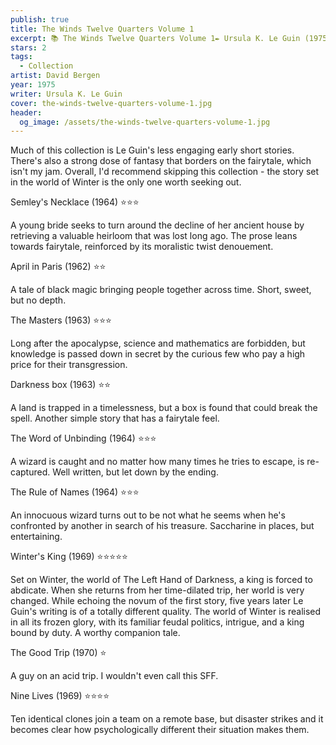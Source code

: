 ```yaml
---
publish: true
title: The Winds Twelve Quarters Volume 1
excerpt: 📚 The Winds Twelve Quarters Volume 1✒️ Ursula K. Le Guin (1975) ✨ 2/5 🛸 Collection 🖌️ David Bergen
stars: 2
tags:
  - Collection
artist: David Bergen
year: 1975
writer: Ursula K. Le Guin
cover: the-winds-twelve-quarters-volume-1.jpg
header:
  og_image: /assets/the-winds-twelve-quarters-volume-1.jpg
---
```

Much of this collection is Le Guin's less engaging early short stories. There's also a strong dose of fantasy that borders on the fairytale, which isn't my jam. Overall, I'd recommend skipping this collection - the story set in the world of Winter is the only one worth seeking out.  
  
Semley's Necklace (1964) ⭐⭐⭐  
  
A young bride seeks to turn around the decline of her ancient house by retrieving a valuable heirloom that was lost long ago. The prose leans towards fairytale, reinforced by its moralistic twist denouement.  
  
April in Paris (1962) ⭐⭐  
  
A tale of black magic bringing people together across time. Short, sweet, but no depth.  
  
The Masters (1963) ⭐⭐⭐  
  
Long after the apocalypse, science and mathematics are forbidden, but knowledge is passed down in secret by the curious few who pay a high price for their transgression.  
  
Darkness box (1963) ⭐⭐  
  
A land is trapped in a timelessness, but a box is found that could break the spell. Another simple story that has a fairytale feel.  
  
The Word of Unbinding (1964) ⭐⭐⭐  
  
A wizard is caught and no matter how many times he tries to escape, is re-captured. Well written, but let down by the ending.   
  
The Rule of Names (1964) ⭐⭐⭐  
  
An innocuous wizard turns out to be not what he seems when he's confronted by another in search of his treasure. Saccharine in places, but entertaining.   
  
Winter's King (1969) ⭐⭐⭐⭐⭐  
  
Set on Winter, the world of The Left Hand of Darkness, a king is forced to abdicate. When she returns from her time-dilated trip, her world is very changed. While echoing the novum of the first story, five years later Le Guin's writing is of a totally different quality. The world of Winter is realised in all its frozen glory, with its familiar feudal politics, intrigue, and a king bound by duty. A worthy companion tale.  
  
The Good Trip (1970) ⭐  
  
A guy on an acid trip. I wouldn't even call this SFF.  
  
Nine Lives (1969) ⭐⭐⭐⭐  
  
Ten identical clones join a team on a remote base, but disaster strikes and it becomes clear how psychologically different their situation makes them.